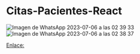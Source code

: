 ﻿# Citas-Pacientes-React
![Imagen de WhatsApp 2023-07-06 a las 02 39 33](https://github.com/MaximoTz/Citas-Pacietes-React/assets/127450952/962f418c-822d-4c90-9701-451a169fc296)
![Imagen de WhatsApp 2023-07-06 a las 02 38 37](https://github.com/MaximoTz/Citas-Pacietes-React/assets/127450952/e51d0aa1-0e0b-4599-8a7b-c571c1d9809d)

[Enlace:](https://registropaciente.netlify.app/)
